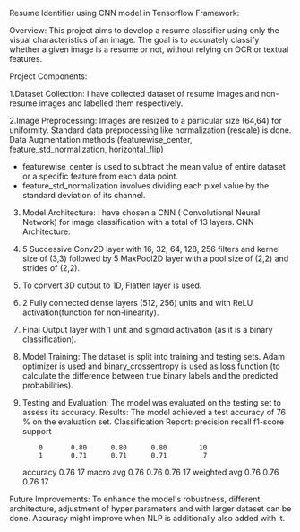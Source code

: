 Resume Identifier using CNN model in Tensorflow Framework:

Overview:
This project aims to develop a resume classifier using only the visual characteristics of an image.
The goal is to accurately classify whether a given image is a resume or not, without relying on OCR or textual features.

Project Components:

1.Dataset Collection:
I have collected dataset of resume images and non-resume images and labelled them respectively.

2.Image Preprocessing:
Images are resized to a particular size (64,64) for uniformity.
Standard data preprocessing like normalization (rescale) is done.
Data Augmentation methods (featurewise_center, feature_std_normalization, horizontal_flip)
* featurewise_center is used to subtract the mean value of entire dataset or a specific feature from each data point.
* feature_std_normalization involves dividing each pixel value by the standard deviation of its channel.

3. Model Architecture:
I have chosen a CNN ( Convolutional Neural Network) for image classification with a total of 13 layers.
CNN Architecture:
1. 5 Successive Conv2D layer with 16, 32, 64, 128, 256 filters and kernel size of (3,3) followed by 5 MaxPool2D layer with a pool size of (2,2) and strides of (2,2).
2. To convert 3D output to 1D, Flatten layer is used.
3. 2 Fully connected dense layers (512, 256) units and with ReLU activation(function for non-linearity).
4. Final Output layer with 1 unit and sigmoid activation (as it is a binary classification).

4. Model Training:
The dataset is split into training and testing sets.
Adam optimizer is used and binary_crossentropy is used as loss function (to calculate the difference between true binary labels and the predicted probabilities).

5. Testing and Evaluation:
The model was evaluated on the testing set to assess its accuracy.
Results:
The model achieved a test accuracy of 76 % on the evaluation set.
Classification Report:
              precision    recall  f1-score   support

           0       0.80      0.80      0.80        10
           1       0.71      0.71      0.71         7

    accuracy                           0.76        17
   macro avg       0.76      0.76      0.76        17
weighted avg       0.76      0.76      0.76        17



Future Improvements:
To enhance the model's robustness, different architecture, adjustment of hyper parameters and with larger dataset can be done.
Accuracy might improve when NLP is additionally also added with it.
